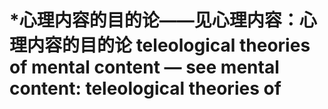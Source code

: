 # \*心理内容的目的论——见心理内容：心理内容的目的论 teleological theories of mental content — see mental content: teleological theories of

